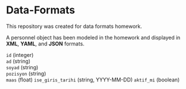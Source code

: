 # Data-Formats
This repository was created for data formats homework.
 
A personnel object has been modeled in the homework and displayed in **XML**, **YAML**, and **JSON** formats.

 `id` (integer)   
 `ad` (string)   
 `soyad` (string)   
 `pozisyon` (string)   
 `maas` (float) 
 `ise_giris_tarihi` (string, YYYY-MM-DD)
 `aktif_mi` (boolean) 

